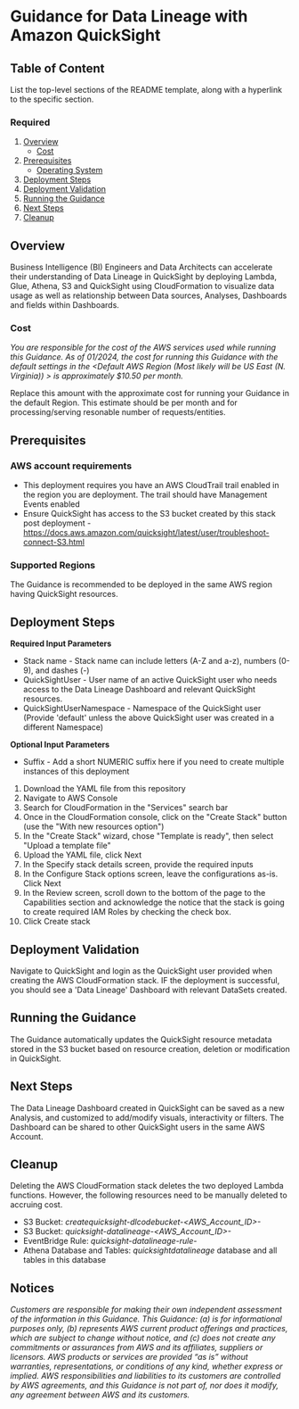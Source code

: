 # Guidance for Data Lineage with Amazon QuickSight

## Table of Content

List the top-level sections of the README template, along with a hyperlink to the specific section.

### Required

1. [Overview](#overview-required)
    - [Cost](#cost)
2. [Prerequisites](#prerequisites-required)
    - [Operating System](#operating-system-required)
3. [Deployment Steps](#deployment-steps-required)
4. [Deployment Validation](#deployment-validation-required)
5. [Running the Guidance](#running-the-guidance-required)
6. [Next Steps](#next-steps-required)
7. [Cleanup](#cleanup-required)

## Overview

Business Intelligence (BI) Engineers and Data Architects can accelerate their understanding of Data Lineage in QuickSight by deploying Lambda, Glue, Athena, S3 and QuickSight using CloudFormation to visualize data usage as well as relationship between Data sources, Analyses, Dashboards and fields within Dashboards.

### Cost

_You are responsible for the cost of the AWS services used while running this Guidance. As of 01/2024, the cost for running this Guidance with the default settings in the <Default AWS Region (Most likely will be US East (N. Virginia)) > is approximately $10.50 per month._

Replace this amount with the approximate cost for running your Guidance in the default Region. This estimate should be per month and for processing/serving resonable number of requests/entities.


## Prerequisites

### AWS account requirements

* This deployment requires you have an AWS CloudTrail trail enabled in the region you are deployment. The trail should have Management Events enabled
* Ensure QuickSight has access to the S3 bucket created by this stack post deployment - https://docs.aws.amazon.com/quicksight/latest/user/troubleshoot-connect-S3.html

### Supported Regions

The Guidance is recommended to be deployed in the same AWS region having QuickSight resources.

## Deployment Steps

**Required Input Parameters**
- Stack name - Stack name can include letters (A-Z and a-z), numbers (0-9), and dashes (-)
- QuickSightUser - User name of an active QuickSight user who needs access to the Data Lineage Dashboard and relevant QuickSight resources.
- QuickSightUserNamespace - Namespace of the QuickSight user (Provide 'default' unless the above QuickSight user was created in a different Namespace)

**Optional Input Parameters**
- Suffix - Add a short NUMERIC suffix here if you need to create multiple instances of this deployment

1. Download the YAML file from this repository
2. Navigate to AWS Console
3. Search for CloudFormation in the "Services" search bar
4. Once in the CloudFormation console, click on the "Create Stack" button (use the "With new resources option")
5. In the "Create Stack" wizard, chose "Template is ready", then select "Upload a template file"
6. Upload the YAML file, click Next
7. In the Specify stack details screen, provide the required inputs
8. In the Configure Stack options screen, leave the configurations as-is. Click Next
9. In the Review screen, scroll down to the bottom of the page to the Capabilities section and acknowledge the notice that the stack is going to create required IAM Roles by checking the check box. 
10. Click Create stack


## Deployment Validation

Navigate to QuickSight and login as the QuickSight user provided when creating the AWS CloudFormation stack. IF the deployment is successful, you should see a 'Data Lineage' Dashboard with relevant DataSets created.


## Running the Guidance

The Guidance automatically updates the QuickSight resource metadata stored in the S3 bucket based on resource creation, deletion or modification in QuickSight.

## Next Steps

The Data Lineage Dashboard created in QuickSight can be saved as a new Analysis, and customized to add/modify visuals, interactivity or filters. The Dashboard can be shared to other QuickSight users in the same AWS Account.

## Cleanup

Deleting the AWS CloudFormation stack deletes the two deployed Lambda functions. However, the following resources need to be manually deleted to accruing cost.

- S3 Bucket: *createquicksight-dlcodebucket-<AWS_Account_ID>-<Suffix>*
- S3 Bucket: *quicksight-datalineage-<AWS_Account_ID>-<Suffix>*
- EventBridge Rule: *quicksight-datalineage-rule-<Suffix>*
- Athena Database and Tables: *quicksightdatalineage* database and all tables in this database

## Notices

*Customers are responsible for making their own independent assessment of the information in this Guidance. This Guidance: (a) is for informational purposes only, (b) represents AWS current product offerings and practices, which are subject to change without notice, and (c) does not create any commitments or assurances from AWS and its affiliates, suppliers or licensors. AWS products or services are provided “as is” without warranties, representations, or conditions of any kind, whether express or implied. AWS responsibilities and liabilities to its customers are controlled by AWS agreements, and this Guidance is not part of, nor does it modify, any agreement between AWS and its customers.*
